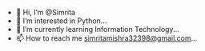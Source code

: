 - 👋 Hi, I’m @Simrita
- 👀 I’m interested in Python...
- 🌱 I’m currently learning Information Technology...
- 📫 How to reach me simritamishra32398@gmail.com...

<!---
Simrita100/Simrita100 is a ✨ special ✨ repository because its `README.md` (this file) appears on your GitHub profile.
You can click the Preview link to take a look at your changes.
--->
